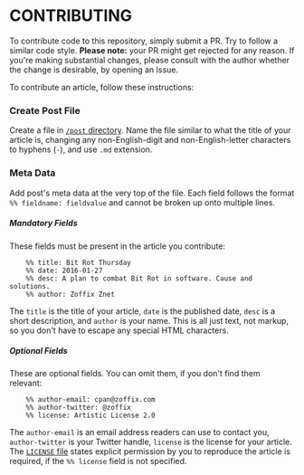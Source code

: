 # CONTRIBUTING

To contribute code to this repository, simply submit a PR. Try to follow
a similar code style. **Please note:** your PR might get rejected for any
reason. If you're making substantial changes, please consult with the author
whether the change is desirable, by opening an Issue.

To contribute an article, follow these instructions:

### Create Post File

Create a file in [`/post`
directory](https://github.com/zoffixznet/perl6.party/tree/master/post). Name
the file similar to what the title of your article is, changing any non-English-digit and non-English-letter characters to hyphens (`-`), and use `.md`
extension.

### Meta Data

Add post's meta data at the very top of the file. Each field follows the format
`%% fieldname: fieldvalue` and cannot be broken up onto multiple lines.

##### Mandatory Fields

These fields must be present in the article you contribute:

```
    %% title: Bit Rot Thursday
    %% date: 2016-01-27
    %% desc: A plan to combat Bit Rot in software. Cause and solutions.
    %% author: Zoffix Znet
```

The `title` is the title of your article, `date` is the published date,
`desc` is a short description, and `author` is your name.
This is all just text, not markup, so you don't
have to escape any special HTML characters.

##### Optional Fields

These are optional fields. You can omit them, if you don't find them
relevant:

```
    %% author-email: cpan@zoffix.com
    %% author-twitter: @zoffix
    %% license: Artistic License 2.0
```

The `author-email` is an email address readers can use to contact you,
`author-twitter` is your Twitter handle, `license` is the license for your
article. The [`LICENSE` file](LICENSE) states explicit permission by you to
reproduce the article is required, if the `%% license` field is not specified.
